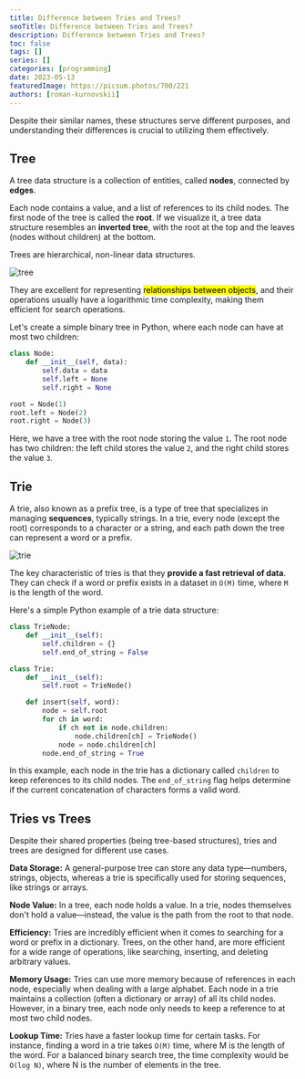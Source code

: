 ```yaml
---
title: Difference between Tries and Trees?
seoTitle: Difference between Tries and Trees?
description: Difference between Tries and Trees?
toc: false
tags: []
series: []
categories: [programming]
date: 2023-05-13
featuredImage: https://picsum.photos/700/221
authors: [roman-kurnovskii]
---
```


Despite their similar names, these structures serve different purposes, and understanding their differences is crucial to utilizing them effectively.

## Tree

A tree data structure is a collection of entities, called **nodes**, connected by **edges**. 

Each node contains a value, and a list of references to its child nodes. The first node of the tree is called the **root**. If we visualize it, a tree data structure resembles an **inverted tree**, with the root at the top and the leaves (nodes without children) at the bottom.

Trees are hierarchical, non-linear data structures. 

![tree](https://upload.wikimedia.org/wikipedia/commons/thumb/5/5f/Tree_%28computer_science%29.svg/440px-Tree_%28computer_science%29.svg.png)

They are excellent for representing <mark>relationships between objects</mark>, and their operations usually have a logarithmic time complexity, making them efficient for search operations.

Let's create a simple binary tree in Python, where each node can have at most two children:

```python
class Node:
    def __init__(self, data):
        self.data = data
        self.left = None
        self.right = None

root = Node(1)
root.left = Node(2)
root.right = Node(3)
```

Here, we have a tree with the root node storing the value `1`. The root node has two children: the left child stores the value `2`, and the right child stores the value `3`.

## Trie

A trie, also known as a prefix tree, is a type of tree that specializes in managing **sequences**, typically strings. In a trie, every node (except the root) corresponds to a character or a string, and each path down the tree can represent a word or a prefix.

![trie](https://upload.wikimedia.org/wikipedia/commons/b/be/Trie_example.svg)

The key characteristic of tries is that they **provide a fast retrieval of data**. They can check if a word or prefix exists in a dataset in `O(M)` time, where `M` is the length of the word.

Here's a simple Python example of a trie data structure:

```python
class TrieNode:
    def __init__(self):
        self.children = {}
        self.end_of_string = False

class Trie:
    def __init__(self):
        self.root = TrieNode()

    def insert(self, word):
        node = self.root
        for ch in word:
            if ch not in node.children:
                node.children[ch] = TrieNode()
            node = node.children[ch]
        node.end_of_string = True
```

In this example, each node in the trie has a dictionary called `children` to keep references to its child nodes. The `end_of_string` flag helps determine if the current concatenation of characters forms a valid word.

## Tries vs Trees

Despite their shared properties (being tree-based structures), tries and trees are designed for different use cases.

**Data Storage:** A general-purpose tree can store any data type—numbers, strings, objects, whereas a trie is specifically used for storing sequences, like strings or arrays.

**Node Value:** In a tree, each node holds a value. In a trie, nodes themselves don't hold a value—instead, the value is the path from the root to that node.

**Efficiency:** Tries are incredibly efficient when it comes to searching for a word or prefix in a dictionary. Trees, on the other hand, are more efficient for a wide range of operations, like searching, inserting, and deleting arbitrary values.

**Memory Usage:** Tries can use more memory because of references in each node, especially when dealing with a large alphabet. Each node in a trie maintains a collection (often a dictionary or array) of all its child nodes. However, in a binary tree, each node only needs to keep a reference to at most two child nodes.

**Lookup Time:** Tries have a faster lookup time for certain tasks. For instance, finding a word in a trie takes `O(M)` time, where M is the length of the word. For a balanced binary search tree, the time complexity would be `O(log N)`, where N is the number of elements in the tree.
